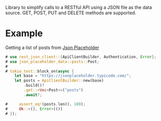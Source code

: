 Library to simplify calls to a RESTful API using a JSON file as the data source.
GET, POST, PUT and DELETE methods are supported.


# Example

Getting a list of posts from [Json Placeholder](https://jsonplaceholder.typicode.com/)

```rust
# use rest_json_client::{ApiClientBuilder, Authentication, Error};
# use json_placeholder_data::posts::Post;
#
# tokio_test::block_on(async {
    let base = "https://jsonplaceholder.typicode.com/";
    let posts = ApiClientBuilder::new(base)
        .build()?
        .get::<Vec<Post>>("posts")
        .await?;

#     assert_eq!(posts.len(), 100);
#     Ok::<(), Error>(())
# });
```